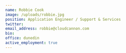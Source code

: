 ```yaml
---
name: Robbie Cook
image: /uploads/robbie.jpg
position: Application Engineer / Support & Services
twitter:
email_address: robbie@cloudcannon.com
bio:
office: dunedin
active_employment: true
---
```

